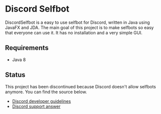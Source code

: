 # Discord Selfbot

DiscordSelfbot is a easy to use selfbot for Discord, written in Java using JavaFX and JDA. The main goal of this project is to make selfbots so easy that everyone can use it. It has no installation and a very simple GUI.

## Requirements
* Java 8

## Status
This project has been discontinued because Discord doesn't allow selfbots anymore. You can find the source below.
* [Discord developer guidelines](https://discordapp.com/developers/docs/topics/oauth2#bot-vs-user-accounts)
* [Discord support answer](https://support.discordapp.com/hc/en-us/articles/115002192352-Automated-user-accounts-self-bots-)
